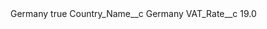<?xml version="1.0" encoding="UTF-8"?>
<CustomMetadata xmlns="http://soap.sforce.com/2006/04/metadata" xmlns:xsi="http://www.w3.org/2001/XMLSchema-instance" xmlns:xsd="http://www.w3.org/2001/XMLSchema">
    <label>Germany</label>
    <protected>true</protected>
    <values>
        <field>Country_Name__c</field>
        <value xsi:type="xsd:string">Germany</value>
    </values>
    <values>
        <field>VAT_Rate__c</field>
        <value xsi:type="xsd:double">19.0</value>
    </values>
</CustomMetadata>

